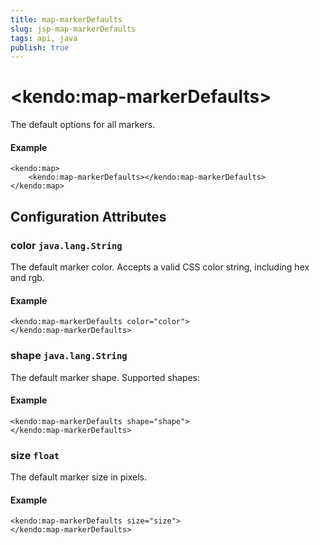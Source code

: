 ```yaml
---
title: map-markerDefaults
slug: jsp-map-markerDefaults
tags: api, java
publish: true
---
```


# \<kendo:map-markerDefaults\>

The default options for all markers.

#### Example
    <kendo:map>
        <kendo:map-markerDefaults></kendo:map-markerDefaults>
    </kendo:map>

## Configuration Attributes

### color `java.lang.String`

The default marker color. Accepts a valid CSS color string, including hex and rgb.

#### Example
    <kendo:map-markerDefaults color="color">
    </kendo:map-markerDefaults>

### shape `java.lang.String`

The default marker shape. Supported shapes:

#### Example
    <kendo:map-markerDefaults shape="shape">
    </kendo:map-markerDefaults>

### size `float`

The default marker size in pixels.

#### Example
    <kendo:map-markerDefaults size="size">
    </kendo:map-markerDefaults>

